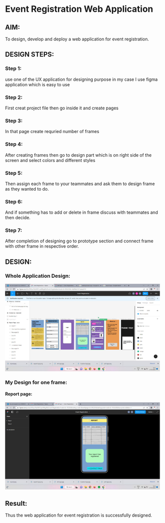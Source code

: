 # Event Registration Web Application

## AIM:
To design, develop and deploy a web application for event registration.

## DESIGN STEPS:
### Step 1:

use one of the UX application for designing purpose in my case I use figma application which is easy to use
### Step 2:

First creat project file then go inside it and create pages
### Step 3:

In that page create requried number of frames
### Step 4:

After creating frames then go to design part which is on right side of the screen and select colors and different styles
### Step 5:

Then assign each frame to your teammates and ask them to design frame as they wanted to do.
### Step 6:

And if something has to add or delete in frame discuss with teammates and then decide.
### Step 7:

After completion of designing go to prototype section and connect frame with other frame in respective order.



## DESIGN:
### Whole Application Design:
![output](/group.jpeg)
### My Design for one frame:
#### Report page:
![output](/mypage.jpeg)


## Result:
Thus the web application for event registration is successfully designed.
